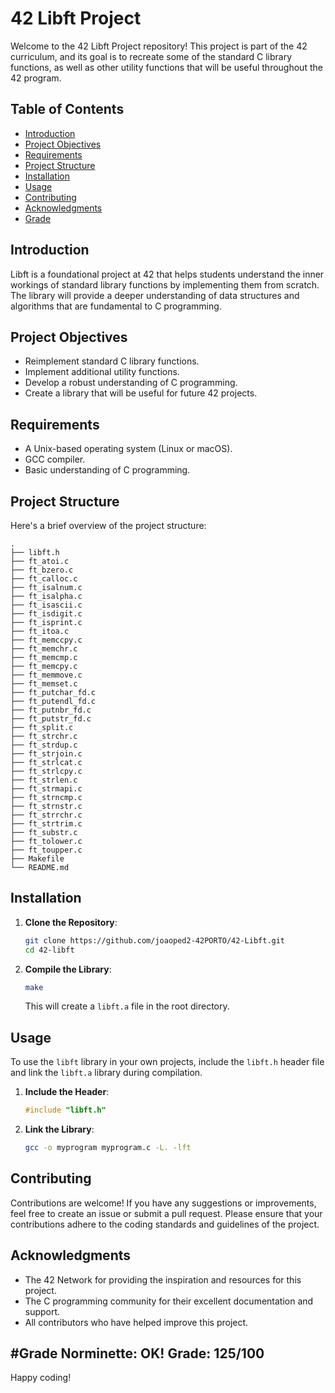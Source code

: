 # 42 Libft Project

Welcome to the 42 Libft Project repository! This project is part of the 42 curriculum, and its goal is to recreate some of the standard C library functions, as well as other utility functions that will be useful throughout the 42 program.

## Table of Contents
- [Introduction](#introduction)
- [Project Objectives](#project-objectives)
- [Requirements](#requirements)
- [Project Structure](#project-structure)
- [Installation](#installation)
- [Usage](#usage)
- [Contributing](#contributing)
- [Acknowledgments](#acknowledgments)
- [Grade](#grade)

## Introduction

Libft is a foundational project at 42 that helps students understand the inner workings of standard library functions by implementing them from scratch. The library will provide a deeper understanding of data structures and algorithms that are fundamental to C programming.

## Project Objectives

- Reimplement standard C library functions.
- Implement additional utility functions.
- Develop a robust understanding of C programming.
- Create a library that will be useful for future 42 projects.

## Requirements

- A Unix-based operating system (Linux or macOS).
- GCC compiler.
- Basic understanding of C programming.

## Project Structure

Here's a brief overview of the project structure:

```
.
├── libft.h
├── ft_atoi.c
├── ft_bzero.c
├── ft_calloc.c
├── ft_isalnum.c
├── ft_isalpha.c
├── ft_isascii.c
├── ft_isdigit.c
├── ft_isprint.c
├── ft_itoa.c
├── ft_memccpy.c
├── ft_memchr.c
├── ft_memcmp.c
├── ft_memcpy.c
├── ft_memmove.c
├── ft_memset.c
├── ft_putchar_fd.c
├── ft_putendl_fd.c
├── ft_putnbr_fd.c
├── ft_putstr_fd.c
├── ft_split.c
├── ft_strchr.c
├── ft_strdup.c
├── ft_strjoin.c
├── ft_strlcat.c
├── ft_strlcpy.c
├── ft_strlen.c
├── ft_strmapi.c
├── ft_strncmp.c
├── ft_strnstr.c
├── ft_strrchr.c
├── ft_strtrim.c
├── ft_substr.c
├── ft_tolower.c
├── ft_toupper.c
├── Makefile
└── README.md
```

## Installation

1. **Clone the Repository**:
    ```bash
    git clone https://github.com/joaoped2-42PORTO/42-Libft.git
    cd 42-libft
    ```

2. **Compile the Library**:
    ```bash
    make
    ```

    This will create a `libft.a` file in the root directory.

## Usage

To use the `libft` library in your own projects, include the `libft.h` header file and link the `libft.a` library during compilation.

1. **Include the Header**:
    ```c
    #include "libft.h"
    ```

2. **Link the Library**:
    ```bash
    gcc -o myprogram myprogram.c -L. -lft
    ```

## Contributing

Contributions are welcome! If you have any suggestions or improvements, feel free to create an issue or submit a pull request. Please ensure that your contributions adhere to the coding standards and guidelines of the project.


## Acknowledgments

- The 42 Network for providing the inspiration and resources for this project.
- The C programming community for their excellent documentation and support.
- All contributors who have helped improve this project.

#Grade
Norminette: OK!
Grade: 125/100
---

Happy coding!
